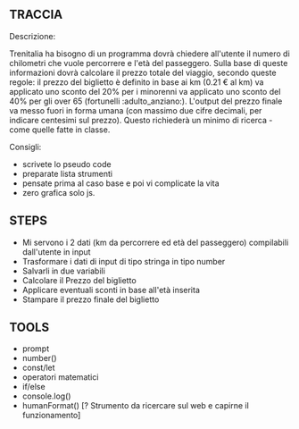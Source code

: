 ## TRACCIA
Descrizione:

Trenitalia ha bisogno di un programma dovrà chiedere all'utente il numero di chilometri che vuole percorrere e l'età del passeggero.
Sulla base di queste informazioni dovrà calcolare il prezzo totale del viaggio, secondo queste regole:
il prezzo del biglietto è definito in base ai km (0.21 € al km)
va applicato uno sconto del 20% per i minorenni
va applicato uno sconto del 40% per gli over 65 (fortunelli :adulto_anziano:).
L'output del prezzo finale va messo fuori in forma umana (con massimo due cifre decimali, per indicare centesimi sul prezzo).
Questo richiederà un minimo di ricerca - come quelle fatte in classe.

Consigli:
- scrivete lo pseudo code
- preparate lista strumenti
- pensate prima al caso base e poi vi complicate la vita
- zero grafica solo js.

## STEPS
- Mi servono i 2 dati (km da percorrere ed età del passeggero) compilabili dall'utente in input
- Trasformare i dati di input di tipo stringa in tipo number
- Salvarli in due variabili
- Calcolare il Prezzo del biglietto
- Applicare eventuali sconti in base all'età inserita
- Stampare il prezzo finale del biglietto

## TOOLS
- prompt
- number()
- const/let
- operatori matematici 
- if/else
- console.log()
- humanFormat() [? Strumento da ricercare sul web e capirne il funzionamento]